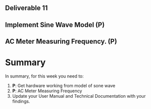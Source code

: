 ## Deliverable 11

## Implement Sine Wave Model (P)

## AC Meter Measuring Frequency. (P)



# Summary

In summary, for this week you need to:

1. **P**: Get hardware working from model of sone wave
2. **P**: AC Meter Measuring Frequency
3. Update your User Manual and Technical Documentation with your findings.
